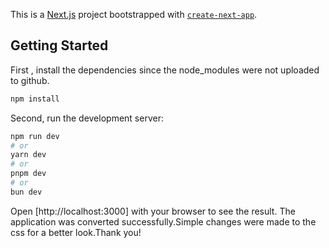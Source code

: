 This is a [Next.js](https://nextjs.org/) project bootstrapped with [`create-next-app`](https://github.com/vercel/next.js/tree/canary/packages/create-next-app).

## Getting Started
First , install the dependencies since the node_modules were not uploaded to github.
```bash
npm install
```
Second, run the development server:
```bash
npm run dev
# or
yarn dev
# or
pnpm dev
# or
bun dev
```
Open [http://localhost:3000] with your browser to see the result.
The application was converted successfully.Simple changes were made to the css for a better look.Thank you!